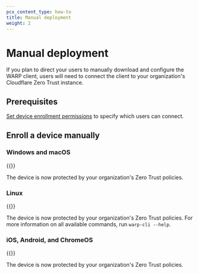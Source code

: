 ```yaml
---
pcx_content_type: how-to
title: Manual deployment
weight: 2
---
```


# Manual deployment

If you plan to direct your users to manually download and configure the WARP client, users will need to connect the client to your organization's Cloudflare Zero Trust instance.

## Prerequisites

[Set device enrollment permissions](/cloudflare-one/connections/connect-devices/warp/deployment/device-enrollment/) to specify which users can connect.

## Enroll a device manually

### Windows and macOS

{{<render file="warp/_enroll-windows-mac.md">}}

The device is now protected by your organization's Zero Trust policies.

### Linux

{{<render file="warp/_enroll-linux.md">}}

The device is now protected by your organization's Zero Trust policies. For more information on all available commands, run `warp-cli --help`.

### iOS, Android, and ChromeOS

{{<render file="warp/_enroll-ios-android.md">}}

The device is now protected by your organization's Zero Trust policies.
